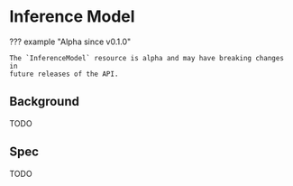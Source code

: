 # Inference Model

??? example "Alpha since v0.1.0"

    The `InferenceModel` resource is alpha and may have breaking changes in
    future releases of the API.

## Background

TODO

## Spec

TODO